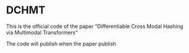 # DCHMT
This is the official code of the paper "Differentiable Cross Modal Hashing via Multimodal Transformers"

The code will publish when the paper publish

